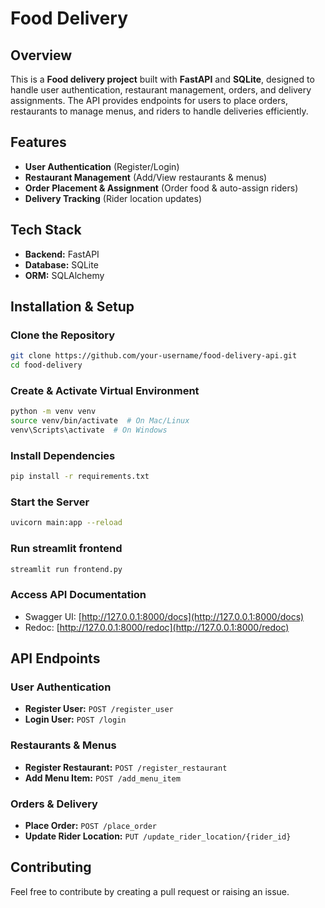 # Food Delivery

## Overview
This is a **Food delivery project** built with **FastAPI** and **SQLite**, designed to handle user authentication, restaurant management, orders, and delivery assignments. The API provides endpoints for users to place orders, restaurants to manage menus, and riders to handle deliveries efficiently.

## Features
- **User Authentication** (Register/Login)
- **Restaurant Management** (Add/View restaurants & menus)
- **Order Placement & Assignment** (Order food & auto-assign riders)
- **Delivery Tracking** (Rider location updates)


## Tech Stack
- **Backend:** FastAPI
- **Database:** SQLite 
- **ORM:** SQLAlchemy


## Installation & Setup
### Clone the Repository
```bash
git clone https://github.com/your-username/food-delivery-api.git
cd food-delivery
```

###  Create & Activate Virtual Environment
```bash
python -m venv venv
source venv/bin/activate  # On Mac/Linux
venv\Scripts\activate  # On Windows
```

###  Install Dependencies
```bash
pip install -r requirements.txt
```
###  Start the Server
```bash
uvicorn main:app --reload
```

### Run streamlit frontend
```bash
streamlit run frontend.py
```

###  Access API Documentation
- Swagger UI: [http://127.0.0.1:8000/docs](http://127.0.0.1:8000/docs)
- Redoc: [http://127.0.0.1:8000/redoc](http://127.0.0.1:8000/redoc)

## API Endpoints
### **User Authentication**
- **Register User:** `POST /register_user`
- **Login User:** `POST /login`

### **Restaurants & Menus**
- **Register Restaurant:** `POST /register_restaurant`
- **Add Menu Item:** `POST /add_menu_item`


### **Orders & Delivery**
- **Place Order:** `POST /place_order`
- **Update Rider Location:** `PUT /update_rider_location/{rider_id}`


## Contributing
Feel free to contribute by creating a pull request or raising an issue.



